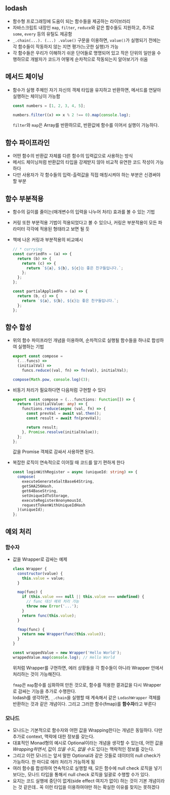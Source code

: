 ## lodash

- 함수형 프로그래밍에 도움이 되는 함수들을 제공하는 라이브러리
- 자바스크립트 내장인 `map`, `filter`, `reduce`와 같은 함수들도 지원하고, 추가로 `some`, `every` 등의 유틸도 제공함
- `_.chain(...). (...) .value()` 구문을 이용하면, `value()`가 실행되기 전에는 각 함수들이 작동하지 않는 지연 평가(느긋한 실행)가 가능
- 각 함수들은 우리가 이해하기 쉬운 단어들로 명명되어 있고 작은 단위의 일만을 수행하므로 개발자가 코드가 어떻게 순차적으로 작동되는지 알아보기가 쉬움

## 메서드 체이닝

- 함수가 실행 주체인 자기 자신의 객체 타입을 유지하고 반환하면, 메서드를 연달아 실행하는 체이닝이 가능함

  ```js
  const numbers = [1, 2, 3, 4, 5];

  numbers.filter((x) => x % 2 !== 0).map(console.log);
  ```

  `filter`와 `map`은 Array를 반환하므로, 반환값에 함수를 이어서 실행이 가능하다.

## 함수 파이프라인

- 어떤 함수의 반환값 자체를 다른 함수의 입력값으로 사용하는 방식
- 메서드 체이닝처럼 반환값의 타입을 강제받지 않아 비교적 유연한 코드 작성이 가능하다
- 다만 사용자가 각 함수들의 입력-출력값을 직접 매칭시켜야 하는 부분은 신경써야 할 부분

## 함수 부분적용

- 함수의 길이를 줄이는(매개변수의 입력을 나누어 처리) 효과를 볼 수 있는 기법
- 커링 또한 부분적용 기법이 적용되었다고 볼 수 있으나, 커링은 부분적용이 모든 파라미터 각각에 적용된 형태라고 보면 될 듯
- 책에 나온 커링과 부분적용의 비교예시

  ```js
  // * currying
  const curriedFn = (a) => {
    return (b) => {
      return (c) => {
        return `${a}, ${b}, ${c}는 좋은 친구들입니다.`;
      };
    };
  };

  const partialAppliedFn = (a) => {
    return (b, c) => {
      return `${a}, ${b}, ${c}는 좋은 친구들입니다.`;
    };
  };
  ```

## 함수 합성

- 위의 함수 파이프라인 개념을 이용하여, 순차적으로 실행될 함수들을 하나로 합성하여 실행하는 기법

  ```js
  export const compose =
    (...funcs) =>
    (initialVal) =>
      funcs.reduce((val, fn) => fn(val), initialVal);

  compose(Math.pow, console.log)(3);
  ```

- 비동기 처리가 필요하다면 다음처럼 구현할 수 있다

  ```ts
  export const compose = (...functions: Function[]) => {
    return (initialValue: any) => {
      functions.reduce(async (val, fn) => {
        const prevVal = await val.then();
        const result = await fn(prevVal);

        return result;
      }, Promise.resolve(initialValue));
    };
  };
  ```

  값을 Promise 객체로 감싸서 사용하면 된다.

- 복잡한 로직이 연속적으로 이어질 때 코드를 알기 편하게 한다
  ```ts
  const loginWithRegister = async (uniqueId: string) => {
    compose(
      executeGenerateSaltBase64String,
      getSHA256Hash,
      get64BaseString,
      setUniqueIdToStorage,
      executeRegisterAnonymousId,
      requestTokenWithUniqueIdHash
    )(uniqueId);
  };
  ```

## 예외 처리

### 함수자

- 값을 Wrapper로 감싸는 예제

  ```js
  class Wrapper {
    constructor(value) {
      this.value = value;
    }

    map(func) {
      if (this.value === null || this.value === undefined) {
        // func 대신 예외 처리 가능
        throw new Error('...');
      }
      return func(this.value);
    }

    fmap(func) {
      return new Wrapper(func(this.value));
    }
  }

  const wrappedValue = new Wrapper('Hello World');
  wrappedValue.map(console.log); // Hello World
  ```

  위처럼 Wrapper를 구현하면, 에러 상황들을 각 함수들이 아니라 Wrapper 안에서 처리하는 것이 가능해진다.

  `fmap`은 `map`함수를 심화하여 만든 것으로, 함수를 적용한 결과값을 다시 Wrapper로 감싸는 기능을 추가로 수행한다.  
  lodash를 생각하면, `_.chain`을 실행할 때 계속해서 같은 `LodashWrapper` 객체를 반환하는 것과 같은 개념이다. 그리고 그러한 함수(fmap)를 **함수자**라고 부른다

### 모나드

- 모나드는 기본적으로 함수자와 어떤 값을 Wrapping한다는 개념은 동일하다. 다만 추가로 context, 맥락에 대한 정보를 갖는다.
- 대표적인 Monad형의 예시로 Optional이라는 개념을 생각할 수 있는데, 어떤 값을 _Wrapping하면서_, 값이 _있을 수도, 없을 수도_ 있다는 맥락적인 정보를 갖는다.
- 그리고 이런 모나드는 앞서 말한 Optional과 같은 것들로 데이터의 null check가 가능하다. 한 마디로 에러 처리가 가능하게 됨
- 여러 함수를 합성하여 연속적으로 실행할 때, 모든 함수에 null check 로직을 넣기보다는, 모나드 타입을 통해서 null check 로직을 일괄로 수행할 수가 있다.
- 요지는 코드 실행에 중단이 없게(side effect 여지가 없이) 하는 것이 기본 개념이라는 것 같은데.. 꼭 이런 타입을 이용하여야만 하는 확실한 이유를 찾지는 못하겠다
